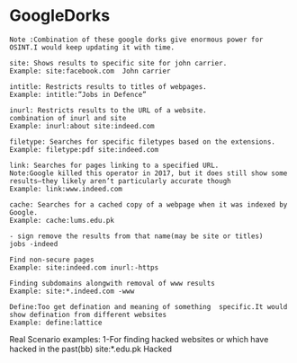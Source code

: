 # GoogleDorks
    Note :Combination of these google dorks give enormous power for OSINT.I would keep updating it with time.
    
    site: Shows results to specific site for john carrier. 
    Example: site:facebook.com  John carrier

    intitle: Restricts results to titles of webpages. 
    Example: intitle:”Jobs in Defence”

    inurl: Restricts results to the URL of a website. 
    combination of inurl and site
    Example: inurl:about site:indeed.com

    filetype: Searches for specific filetypes based on the extensions.
    Example: filetype:pdf site:indeed.com

    link: Searches for pages linking to a specified URL.
    Note:Google killed this operator in 2017, but it does still show some results—they likely aren’t particularly accurate though
    Example: link:www.indeed.com

    cache: Searches for a cached copy of a webpage when it was indexed by Google. 
    Example: cache:lums.edu.pk
    
    - sign remove the results from that name(may be site or titles)
    jobs -indeed
    
    Find non-secure pages
    Example: site:indeed.com inurl:-https
    
    Finding subdomains alongwith removal of www results
    Example: site:*.indeed.com -www
    
    Define:Too get defination and meaning of something  specific.It would show defination from different websites
    Example: define:lattice



Real Scenario examples:
1-For finding hacked websites or which have hacked in the past(bb)
       site:*.edu.pk Hacked 
